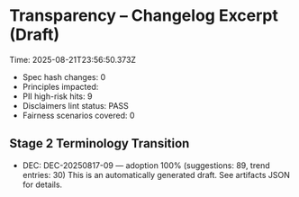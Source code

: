 # Transparency – Changelog Excerpt (Draft)

Time: 2025-08-21T23:56:50.373Z

- Spec hash changes: 0
- Principles impacted: 
- PII high-risk hits: 9
- Disclaimers lint status: PASS
- Fairness scenarios covered: 0

## Stage 2 Terminology Transition

- DEC: DEC-20250817-09 — adoption 100% (suggestions: 89, trend entries: 30)
This is an automatically generated draft. See artifacts JSON for details.